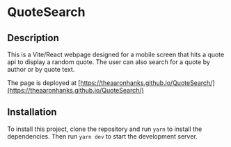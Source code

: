 # QuoteSearch
## Description
This is a Vite/React webpage designed for a mobile screen that hits a quote api to display a random quote. The user can also search for a quote by author or by quote text.

The page is deployed at [https://theaaronhanks.github.io/QuoteSearch/](https://theaaronhanks.github.io/QuoteSearch/)

## Installation
To install this project, clone the repository and run `yarn` to install the dependencies. Then run `yarn dev` to start the development server.